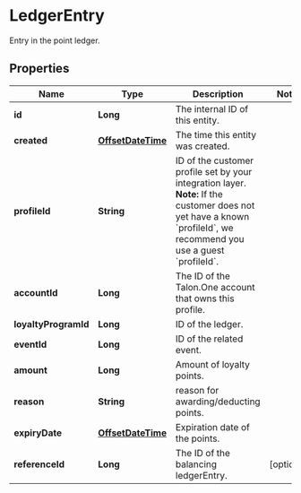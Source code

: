 

# LedgerEntry

Entry in the point ledger.
## Properties

Name | Type | Description | Notes
------------ | ------------- | ------------- | -------------
**id** | **Long** | The internal ID of this entity. | 
**created** | [**OffsetDateTime**](OffsetDateTime.md) | The time this entity was created. | 
**profileId** | **String** | ID of the customer profile set by your integration layer.  **Note:** If the customer does not yet have a known &#x60;profileId&#x60;, we recommend you use a guest &#x60;profileId&#x60;.  | 
**accountId** | **Long** | The ID of the Talon.One account that owns this profile. | 
**loyaltyProgramId** | **Long** | ID of the ledger. | 
**eventId** | **Long** | ID of the related event. | 
**amount** | **Long** | Amount of loyalty points. | 
**reason** | **String** | reason for awarding/deducting points. | 
**expiryDate** | [**OffsetDateTime**](OffsetDateTime.md) | Expiration date of the points. | 
**referenceId** | **Long** | The ID of the balancing ledgerEntry. |  [optional]



